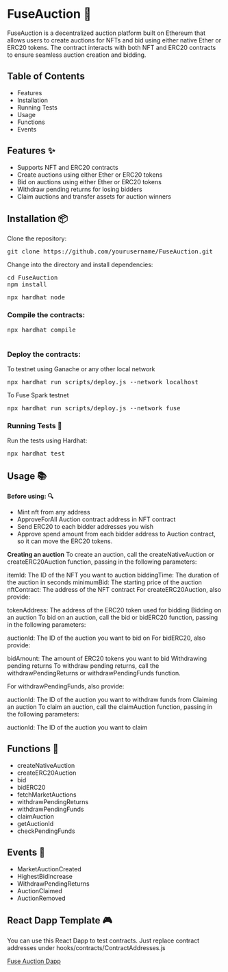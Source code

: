 # FuseAuction 🚀
FuseAuction is a decentralized auction platform built on Ethereum that allows users to create auctions for NFTs and bid using either native Ether or ERC20 tokens. The contract interacts with both NFT and ERC20 contracts to ensure seamless auction creation and bidding.

## Table of Contents
- Features
- Installation
- Running Tests
- Usage
- Functions
- Events

## Features ✨

- Supports NFT and ERC20 contracts
- Create auctions using either Ether or ERC20 tokens
- Bid on auctions using either Ether or ERC20 tokens
- Withdraw pending returns for losing bidders
- Claim auctions and transfer assets for auction winners

## Installation 📦
Clone the repository:
<pre>
git clone https://github.com/yourusername/FuseAuction.git
</pre>

Change into the directory and install dependencies:

<pre>
cd FuseAuction
npm install
</pre>

<pre>
npx hardhat node
</pre>

### Compile the contracts:

<pre>
npx hardhat compile

</pre>
### Deploy the contracts:
To testnet using Ganache or any other local network
<pre>
npx hardhat run scripts/deploy.js --network localhost
</pre>

To Fuse Spark testnet
<pre>
npx hardhat run scripts/deploy.js --network fuse
</pre>

### Running Tests 🧪
Run the tests using Hardhat:

<pre>
npx hardhat test
</pre>

## Usage 📚

**Before using: 🔍**

- Mint nft from any address
- ApproveForAll Auction contract address in NFT contract
- Send ERC20 to each bidder addresses you wish
- Approve spend amount from each bidder address to Auction contract, so it can move the ERC20 tokens. 

**Creating an auction**
To create an auction, call the createNativeAuction or createERC20Auction function, passing in the following parameters:

itemId: The ID of the NFT you want to auction
biddingTime: The duration of the auction in seconds
minimumBid: The starting price of the auction
nftContract: The address of the NFT contract
For createERC20Auction, also provide:

tokenAddress: The address of the ERC20 token used for bidding
Bidding on an auction
To bid on an auction, call the bid or bidERC20 function, passing in the following parameters:

auctionId: The ID of the auction you want to bid on
For bidERC20, also provide:

bidAmount: The amount of ERC20 tokens you want to bid
Withdrawing pending returns
To withdraw pending returns, call the withdrawPendingReturns or withdrawPendingFunds function.

For withdrawPendingFunds, also provide:

auctionId: The ID of the auction you want to withdraw funds from
Claiming an auction
To claim an auction, call the claimAuction function, passing in the following parameters:

auctionId: The ID of the auction you want to claim
## Functions 📝
- createNativeAuction
- createERC20Auction
- bid
- bidERC20
- fetchMarketAuctions
- withdrawPendingReturns
- withdrawPendingFunds
- claimAuction
- getAuctionId
- checkPendingFunds

## Events 📣
- MarketAuctionCreated
- HighestBidIncrease
- WithdrawPendingReturns
- AuctionClaimed
- AuctionRemoved

## React Dapp Template 🎮

You can use this React Dapp to test contracts. Just replace contract addresses under hooks/contracts/ContractAddresses.js

[Fuse Auction Dapp](https://github.com/dhipgraby/Fuse-Auction-Dapp)


